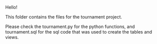 Hello!

This folder contains the files for the tournament project. 

Please check the tournament.py for the python functions,
and tournament.sql for the sql code that was used to create the tables and views. 
